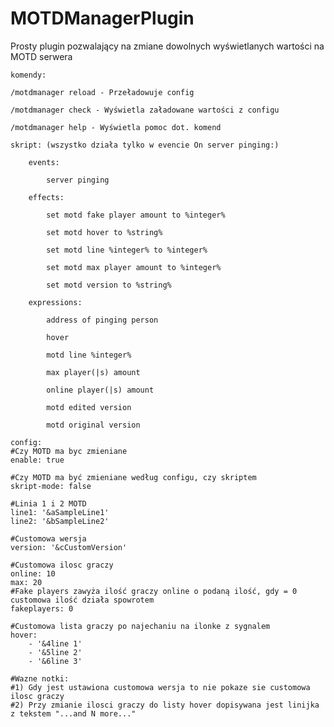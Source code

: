 # MOTDManagerPlugin
Prosty plugin pozwalający na zmiane dowolnych wyświetlanych wartości na MOTD serwera

	komendy:
	
	/motdmanager reload - Przeładowuje config
	
	/motdmanager check - Wyświetla załadowane wartości z configu
	
	/motdmanager help - Wyświetla pomoc dot. komend

	skript: (wszystko działa tylko w evencie On server pinging:)
	
		events:
		
			server pinging
			
		effects:
		
			set motd fake player amount to %integer%
			
			set motd hover to %string%
			
			set motd line %integer% to %integer%
			
			set motd max player amount to %integer%
			
			set motd version to %string%
			
		expressions:
		
			address of pinging person
			
			hover
			
			motd line %integer%
			
			max player(|s) amount
			
			online player(|s) amount
			
			motd edited version
			
			motd original version

	config:
	#Czy MOTD ma byc zmieniane
	enable: true

	#Czy MOTD ma być zmieniane według configu, czy skriptem
	skript-mode: false

	#Linia 1 i 2 MOTD
	line1: '&aSampleLine1'
	line2: '&bSampleLine2'

	#Customowa wersja
	version: '&cCustomVersion'

	#Customowa ilosc graczy
	online: 10
	max: 20
	#Fake players zawyża ilość graczy online o podaną ilość, gdy = 0 customowa ilość działa spowrotem
	fakeplayers: 0

	#Customowa lista graczy po najechaniu na ilonke z sygnalem
	hover:
		- '&4line 1'
		- '&5line 2'
		- '&6line 3'

	#Wazne notki:
	#1) Gdy jest ustawiona customowa wersja to nie pokaze sie customowa ilosc graczy
	#2) Przy zmianie ilosci graczy do listy hover dopisywana jest linijka z tekstem "...and N more..."
